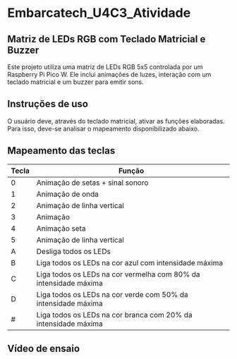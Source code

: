 # Embarcatech_U4C3_Atividade
## Matriz de LEDs RGB com Teclado Matricial e Buzzer
Este projeto utiliza uma matriz de LEDs RGB 5x5 controlada por um Raspberry Pi Pico W. Ele inclui animações de luzes, interação com um teclado matricial e um buzzer para emitir sons.

## Instruções de uso

O usuário deve, através do teclado matricial, ativar as funções elaboradas. Para isso, deve-se analisar o mapeamento disponibilizado abaixo.

## Mapeamento das teclas

| Tecla | Função                  |
|-------|--------------------------|
| 0     | Animação de setas + sinal sonoro |
| 1     | Animação de onda         |
| 2     | Animação de linha vertical |
| 3     | Animação  |
| 4     | Animação seta  |
| 5     | Animação de linha vertical |
| A     | Desliga todos os LEDs    |
| B     | Liga todos os LEDs na cor azul com intensidade máxima |
| C     | Liga todos os LEDs na cor vermelha com 80% da intensidade máxima |
| D     | Liga todos os LEDs na cor verde com 50% da intensidade máxima |
| #     | Liga todos os LEDs na cor branca com 20% da intensidade máxima |

## Vídeo de ensaio

<url>
